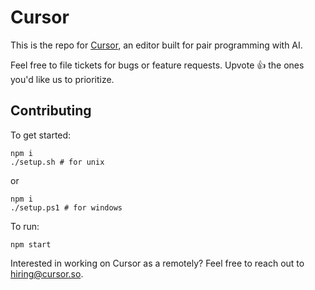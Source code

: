 # Cursor

This is the repo for [Cursor](https://www.cursor.so), an editor built for pair programming with AI. 

Feel free to file tickets for bugs or feature requests. Upvote 👍 the ones you'd like us to prioritize.

## Contributing

To get started:
```
npm i
./setup.sh # for unix
```

or

```
npm i
./setup.ps1 # for windows
```

To run:

```
npm start
```


Interested in working on Cursor as a remotely? Feel free to reach out to hiring@cursor.so.
